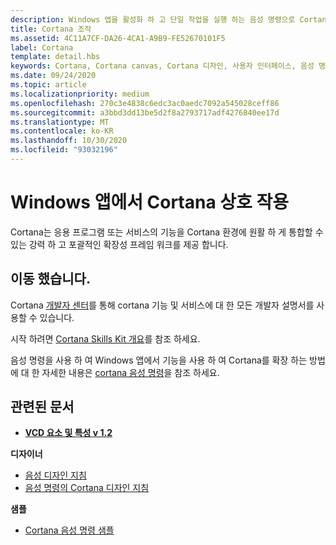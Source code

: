 ```yaml
---
description: Windows 앱을 활성화 하 고 단일 작업을 실행 하는 음성 명령으로 Cortana의 기본 기능을 확장 합니다.
title: Cortana 조작
ms.assetid: 4C11A7CF-DA26-4CA1-A9B9-FE52670101F5
label: Cortana
template: detail.hbs
keywords: Cortana, Cortana canvas, Cortana 디자인, 사용자 인터페이스, 음성 명령, VCD
ms.date: 09/24/2020
ms.topic: article
ms.localizationpriority: medium
ms.openlocfilehash: 270c3e4838c6edc3ac0aedc7092a545028ceff86
ms.sourcegitcommit: a3bbd3dd13be5d2f8a2793717adf4276840ee17d
ms.translationtype: MT
ms.contentlocale: ko-KR
ms.lasthandoff: 10/30/2020
ms.locfileid: "93032196"
---
```

# <a name="cortana-interactions-in-windows-apps"></a>Windows 앱에서 Cortana 상호 작용

Cortana는 응용 프로그램 또는 서비스의 기능을 Cortana 환경에 원활 하 게 통합할 수 있는 강력 하 고 포괄적인 확장성 프레임 워크를 제공 합니다.

## <a name="weve-moved"></a>이동 했습니다.

Cortana [개발자 센터](https://developer.microsoft.com/cortana)를 통해 cortana 기능 및 서비스에 대 한 모든 개발자 설명서를 사용할 수 있습니다.

시작 하려면 [Cortana Skills Kit 개요](/cortana/skills/overview)를 참조 하세요.

음성 명령을 사용 하 여 Windows 앱에서 기능을 사용 하 여 Cortana를 확장 하는 방법에 대 한 자세한 내용은 [cortana 음성 명령](/cortana/voice-commands/vcd)을 참조 하세요. 

## <a name="related-articles"></a>관련된 문서

* [**VCD 요소 및 특성 v 1.2**](/uwp/schemas/voicecommands/voice-command-elements-and-attributes-1-2)

**디자이너**
* [음성 디자인 지침](speech-interactions.md)
* [음성 명령의 Cortana 디자인 지침](/cortana/voice-commands/voicecommand-design-guidelines)

**샘플**
* [Cortana 음성 명령 샘플](https://github.com/Microsoft/Windows-universal-samples/tree/master/Samples/CortanaVoiceCommand)
 

 
